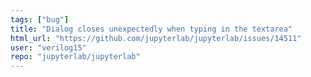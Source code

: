 ```yaml
---
tags: ["bug"]
title: "Dialog closes unexpectedly when typing in the textarea"
html_url: "https://github.com/jupyterlab/jupyterlab/issues/14511"
user: "verilog15"
repo: "jupyterlab/jupyterlab"
---
```


